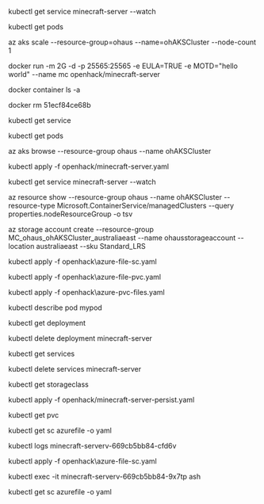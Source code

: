 kubectl get service minecraft-server --watch

kubectl get pods

az aks scale --resource-group=ohaus --name=ohAKSCluster --node-count 1

docker run -m 2G -d -p 25565:25565 -e EULA=TRUE -e MOTD="hello world" --name mc openhack/minecraft-server

docker container ls -a

docker rm 51ecf84ce68b

kubectl get service

kubectl get pods

az aks browse --resource-group ohaus --name ohAKSCluster

kubectl apply -f openhack/minecraft-server.yaml

kubectl get service minecraft-server --watch

az resource show --resource-group ohaus --name ohAKSCluster --resource-type Microsoft.ContainerService/managedClusters --query properties.nodeResourceGroup -o tsv

az storage account create --resource-group MC_ohaus_ohAKSCluster_australiaeast --name ohausstorageaccount --location australiaeast --sku Standard_LRS

kubectl apply -f openhack\azure-file-sc.yaml

kubectl apply -f openhack\azure-file-pvc.yaml

kubectl apply -f openhack\azure-pvc-files.yaml

kubectl describe pod mypod

kubectl get deployment

kubectl delete deployment minecraft-server

kubectl get services

kubectl delete services minecraft-server 

kubectl get storageclass

kubectl apply -f openhack/minecraft-server-persist.yaml

kubectl get pvc

kubectl get sc azurefile -o yaml

kubectl logs minecraft-serverv-669cb5bb84-cfd6v

kubectl apply -f openhack\azure-file-sc.yaml

kubectl exec -it minecraft-serverv-669cb5bb84-9x7tp ash

kubectl get sc azurefile -o yaml
